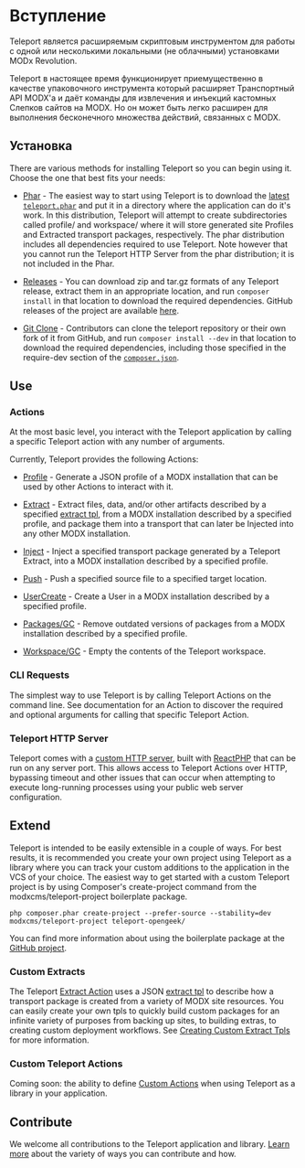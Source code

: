 # Вступление

Teleport является расширяемым скриптовым инструментом для работы с одной или несколькими локальными (не облачными) установками MODx Revolution.

Teleport в настоящее время функционирует приемущественно в качестве упаковочного инструмента который расширяет Транспортный API MODX'а и даёт команды для извлечения и инъекций кастомных Слепков сайтов на MODX. Но он может быть легко расширен для выполнения бесконечного множества действий, связанных с MODX.

## Установка

There are various methods for installing Teleport so you can begin using it. Choose the one that best fits your needs:

* [Phar](install/phar.md) - The easiest way to start using Teleport is to download the [latest `teleport.phar`](http://modx.s3.amazonaws.com/releases/teleport/teleport.phar) and put it in a directory where the application can do it's work. In this distribution, Teleport will attempt to create subdirectories called profile/ and workspace/ where it will store generated site Profiles and Extracted transport packages, respectively. The phar distribution includes all dependencies required to use Teleport. Note however that you cannot run the Teleport HTTP Server from the phar distribution; it is not included in the Phar.

* [Releases](install/releases.md) - You can download zip and tar.gz formats of any Teleport release, extract them in an appropriate location, and run `composer install` in that location to download the required dependencies. GitHub releases of the project are available [here](https://github.com/modxcms/teleport/releases).

* [Git Clone](install/git-clone.md) - Contributors can clone the teleport repository or their own fork of it from GitHub, and run `composer install --dev` in that location to download the required dependencies, including those specified in the require-dev section of the [`composer.json`](../composer.json).


## Use

### Actions

At the most basic level, you interact with the Teleport application by calling a specific Teleport action with any number of arguments.

Currently, Teleport provides the following Actions:

* [Profile](use/profile.md) - Generate a JSON profile of a MODX installation that can be used by other Actions to interact with it.

* [Extract](use/extract.md) - Extract files, data, and/or other artifacts described by a specified [extract tpl](use/extract/tpl.md), from a MODX installation described by a specified profile, and package them into a transport that can later be Injected into any other MODX installation.

* [Inject](use/inject.md) - Inject a specified transport package generated by a Teleport Extract, into a MODX installation described by a specified profile.

* [Push](use/push.md) - Push a specified source file to a specified target location.

* [UserCreate](use/user-create.md) - Create a User in a MODX installation described by a specified profile.

* [Packages/GC](use/packages/gc.md) - Remove outdated versions of packages from a MODX installation described by a specified profile.

* [Workspace/GC](use/workspace/gc.md) - Empty the contents of the Teleport workspace.

### CLI Requests

The simplest way to use Teleport is by calling Teleport Actions on the command line. See documentation for an Action to discover the required and optional arguments for calling that specific Teleport Action.

### Teleport HTTP Server

Teleport comes with a [custom HTTP server](use/server.md), built with [ReactPHP](http://reactphp.org/) that can be run on any server port. This allows access to Teleport Actions over HTTP, bypassing timeout and other issues that can occur when attempting to execute long-running processes using your public web server configuration.

## Extend

Teleport is intended to be easily extensible in a couple of ways. For best results, it is recommended you create your own project using Teleport as a library where you can track your custom additions to the application in the VCS of your choice. The easiest way to get started with a custom Teleport project is by using Composer's create-project command from the modxcms/teleport-project boilerplate package.

    php composer.phar create-project --prefer-source --stability=dev modxcms/teleport-project teleport-opengeek/

You can find more information about using the boilerplate package at the [GitHub project](https://github.com/modxcms/teleport-project "Teleport boilerplate project").

### Custom Extracts

The Teleport [Extract Action](use/extract.md) uses a JSON [extract tpl](use/extract/tpl.md) to describe how a transport package is created from a variety of MODX site resources. You can easily create your own tpls to quickly build custom packages for an infinite variety of purposes from backing up sites, to building extras, to creating custom deployment workflows. See [Creating Custom Extract Tpls](extend/custom-extract-tpls.md) for more information.

### Custom Teleport Actions

Coming soon: the ability to define [Custom Actions](extend/custom-actions.md) when using Teleport as a library in your application.


## Contribute

We welcome all contributions to the Teleport application and library. [Learn more](contribute.md) about the variety of ways you can contribute and how.
